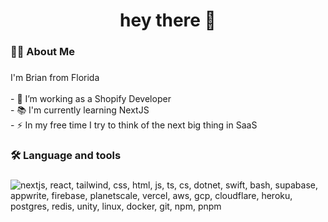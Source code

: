 <h1 align="center">hey there 👋</h1>

###

<h3 align="left">👩‍💻  About Me</h3>

###

<p align="left">I'm Brian from Florida<br><br>- 🔭 I’m working as a Shopify Developer<br>- 📚 I'm currently learning NextJS<br>- ⚡ In my free time I try to think of the next big thing in SaaS</p>

###

<h3 align="left">🛠 Language and tools</h3>

###

<div align="left">
  <img src="https://skillicons.dev/icons?i=nextjs,react,tailwind,css,html,js,ts,cs,dotnet,swift,bash,supabase,appwrite,firebase,planetscale,vercel,aws,gcp,cloudflare,heroku,postgres,redis,unity,linux,docker,git,npm,pnpm&theme=dark&perline=5" alt="nextjs, react, tailwind, css, html, js, ts, cs, dotnet, swift, bash, supabase, appwrite, firebase, planetscale, vercel, aws, gcp, cloudflare, heroku, postgres, redis, unity, linux, docker, git, npm, pnpm"  />
  
</div>